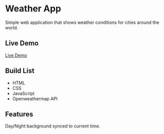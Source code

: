 # Weather App

Simple web application that shows weather conditions for cities around the world.

## Live Demo

[Live Demo](https://threehundo.github.io/weather-api/)

## Build List

- HTML
- CSS
- JavaScript
- Openweathermap API

## Features

Day/Night background synced to current time.
